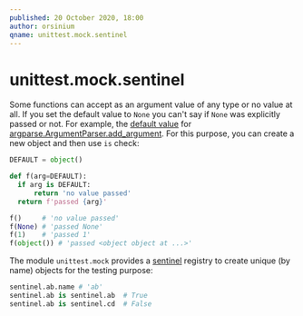 ```yaml
---
published: 20 October 2020, 18:00
author: orsinium
qname: unittest.mock.sentinel
---
```


# unittest.mock.sentinel

Some functions can accept as an argument value of any type or no value at all. If you set the default value to `None` you can't say if `None` was explicitly passed or not. For example, the [default value](https://docs.python.org/3/library/argparse.html#default) for [argparse.ArgumentParser.add_argument](https://docs.python.org/3/library/argparse.html#the-add-argument-method). For this purpose, you can create a new object and then use `is` check:

```python
DEFAULT = object()

def f(arg=DEFAULT):
  if arg is DEFAULT:
      return 'no value passed'
  return f'passed {arg}'

f()     # 'no value passed'
f(None) # 'passed None'
f(1)    # 'passed 1'
f(object()) # 'passed <object object at ...>'
```

The module `unittest.mock` provides a [sentinel](https://docs.python.org/3/library/unittest.mock.html#sentinel) registry to create unique (by name) objects for the testing purpose:

```python
sentinel.ab.name # 'ab'
sentinel.ab is sentinel.ab  # True
sentinel.ab is sentinel.cd  # False
```
